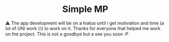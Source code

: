 <div align="center"> 
  
# Simple MP 
</div>

⚠️ The app development will be on a hiatus until i get motivation and time (a lot of UNI work 🙄) to work on it. 
Thanks for everyone that helped me work on the project. This is not a goodbye but a see you soon :P
